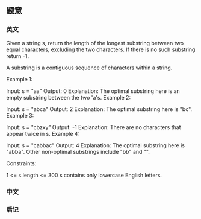 ## 题意

### 英文

Given a string s, return the length of the longest substring between two equal characters, excluding the two characters. If there is no such substring return -1.

A substring is a contiguous sequence of characters within a string.

 

Example 1:

Input: s = "aa"
Output: 0
Explanation: The optimal substring here is an empty substring between the two 'a's.
Example 2:

Input: s = "abca"
Output: 2
Explanation: The optimal substring here is "bc".
Example 3:

Input: s = "cbzxy"
Output: -1
Explanation: There are no characters that appear twice in s.
Example 4:

Input: s = "cabbac"
Output: 4
Explanation: The optimal substring here is "abba". Other non-optimal substrings include "bb" and "".
 

Constraints:

1 <= s.length <= 300
s contains only lowercase English letters.

### 中文

### 后记